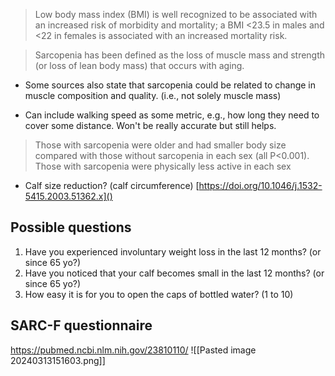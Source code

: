 > Low body mass index (BMI) is well recognized to be associated with an increased risk of morbidity and mortality; a BMI <23.5 in males and <22 in females is associated with an increased mortality risk.

> Sarcopenia has been defined as the loss of muscle mass and strength (or loss of lean body mass) that occurs with aging.
- Some sources also state that sarcopenia could be related to change in muscle composition and quality. (i.e., not solely muscle mass)

- Can include walking speed as some metric, e.g., how long they need to cover some distance. Won't be really accurate but still helps.

> Those with sarcopenia were older and had smaller body size compared with those without sarcopenia in each sex (all P<0.001). Those with sarcopenia were physically less active in each sex

- Calf size reduction? (calf circumference) [https://doi.org/10.1046/j.1532-5415.2003.51362.x]()

## Possible questions
1. Have you experienced involuntary weight loss in the last 12 months? (or since 65 yo?)
2. Have you noticed that your calf becomes small in the last 12 months? (or since 65 yo?)
3. How easy it is for you to open the caps of bottled water? (1 to 10)

## SARC-F questionnaire
https://pubmed.ncbi.nlm.nih.gov/23810110/
![[Pasted image 20240313151603.png]]

